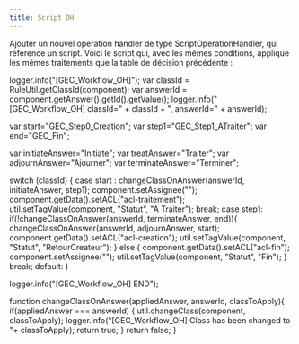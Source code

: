 ```yaml
---
title: Script OH
---
```


Ajouter un nouvel operation handler de type ScriptOperationHandler, qui référence un script. 
Voici le script qui, avec les mêmes conditions, applique les mêmes traitements que la table de décision précédente : 

  logger.info("[GEC_Workflow_OH]");
  var classId = RuleUtil.getClassId(component);
  var answerId = component.getAnswer().getId().getValue();
  logger.info("[GEC_Workflow_OH] classId=" + classId + ", answerId=" + answerId);

  var start="GEC_Step0_Creation"; 
  var step1="GEC_Step1_ATraiter";
  var end="GEC_Fin";

  var initiateAnswer="Initiate";
  var treatAnswer="Traiter";
  var adjournAnswer="Ajourner";
  var terminateAnswer="Terminer";

  switch (classId) {
    case start :
      changeClassOnAnswer(answerId, initiateAnswer, step1);
      component.setAssignee("");
      component.getData().setACL("acl-traitement");
      util.setTagValue(component, "Statut", "A Traiter");
      break;
    case step1:
      if(!changeClassOnAnswer(answerId, terminateAnswer, end)){
          changeClassOnAnswer(answerId, adjournAnswer, start);
          component.getData().setACL("acl-creation");
          util.setTagValue(component, "Statut", "RetourCreateur");
      } else {
        component.getData().setACL("acl-fin");
        component.setAssignee("");
        util.setTagValue(component, "Statut", "Fin");
      }
      break;
    default:
  }


  logger.info("[GEC_Workflow_OH] END");

  function changeClassOnAnswer(appliedAnswer, answerId, classToApply){
    if(appliedAnswer === answerId) { 
        util.changeClass(component, classToApply); 
        logger.info("[GEC_Workflow_OH] Class has been changed to "+ classToApply);
        return true;
      }
    return false;
  }
